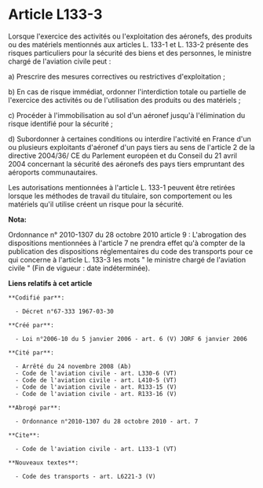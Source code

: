 # Article L133-3

Lorsque l'exercice des activités ou l'exploitation des aéronefs, des produits ou des matériels mentionnés aux articles L.
133-1 et L. 133-2 présente des risques particuliers pour la sécurité des biens et des personnes, le ministre chargé de
l'aviation civile peut : 

a) Prescrire des mesures correctives ou restrictives d'exploitation ; 

b) En cas de risque immédiat, ordonner l'interdiction totale ou partielle de l'exercice des activités ou de l'utilisation des
produits ou des matériels ; 

c) Procéder à l'immobilisation au sol d'un aéronef jusqu'à l'élimination du risque identifié pour la sécurité ; 

d) Subordonner à certaines conditions ou interdire l'activité en France d'un ou plusieurs exploitants d'aéronef d'un pays
tiers au sens de l'article 2 de la directive 2004/36/ CE du Parlement européen et du Conseil du 21 avril 2004 concernant la
sécurité des aéronefs des pays tiers empruntant des aéroports communautaires. 

Les autorisations mentionnées à l'article L. 133-1 peuvent être retirées lorsque les méthodes de travail du titulaire, son
comportement ou les matériels qu'il utilise créent un risque pour la sécurité.

**Nota:**

Ordonnance n° 2010-1307 du 28 octobre 2010 article 9 : L'abrogation des dispositions mentionnées à l'article 7 ne prendra
effet qu'à compter de la publication des dispositions réglementaires du code des transports pour ce qui concerne à l'article
L. 133-3 les mots " le ministre chargé de l'aviation civile " (Fin de vigueur : date indéterminée).

**Liens relatifs à cet article**

	**Codifié par**:

	  - Décret n°67-333 1967-03-30

	**Créé par**:

	  - Loi n°2006-10 du 5 janvier 2006 - art. 6 (V) JORF 6 janvier 2006

	**Cité par**:

	  - Arrêté du 24 novembre 2008 (Ab)
	  - Code de l'aviation civile - art. L330-6 (VT)
	  - Code de l'aviation civile - art. L410-5 (VT)
	  - Code de l'aviation civile - art. R133-15 (V)
	  - Code de l'aviation civile - art. R133-16 (V)

	**Abrogé par**:

	  - Ordonnance n°2010-1307 du 28 octobre 2010 - art. 7

	**Cite**:

	  - Code de l'aviation civile - art. L133-1 (VT)

	**Nouveaux textes**:

	  - Code des transports - art. L6221-3 (V)

